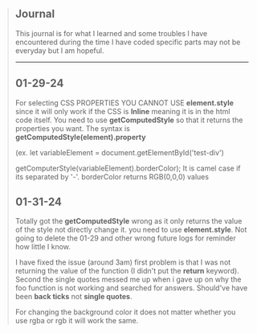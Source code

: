 > ## Journal
> This journal is for what I learned and some troubles I have encountered during the time I have coded specific parts
> may not be everyday but I am hopeful.
>
>---
>## 01-29-24
> 
> For selecting CSS PROPERTIES YOU CANNOT USE **element.style** since it will only work if the
CSS is **Inline** meaning it is in the html code itself. You need to use **getComputedStyle** 
so that it returns the properties you want. The syntax is **getComputedStyle(element).property** 
>
>(ex. let variableElement = document.getElementById('test-div') 
>
>getComputerStyle(variableElement).borderColor);
It is camel case if its separated by '-'. borderColor returns RGB(0,0,0) values 
>
>## 01-31-24
>
> Totally got the **getComputedStyle** wrong as it only returns the value of the style not directly change it. you need to use **element.style**. Not going to delete the 01-29 and other wrong future logs for reminder how little I know.
>
> I have fixed the issue (around 3am) first problem is that I was not returning the value of the function (I didn't put the **return** keyword). Second the single quotes messed me up when i gave up on why the foo function is not working and searched for answers. Should've have been **back ticks** not **single quotes**. 
>
> For changing the background color it does not matter whether you use rgba or rgb it will work the same.
>